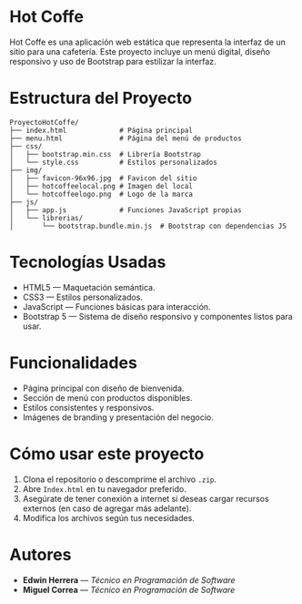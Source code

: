 
# Hot Coffe

Hot Coffe es una aplicación web estática que representa la interfaz de un sitio para una cafetería. Este proyecto incluye un menú digital, diseño responsivo y uso de Bootstrap para estilizar la interfaz.

# Estructura del Proyecto
```
ProyectoHotCoffe/
├── index.html             # Página principal
├── menu.html              # Página del menú de productos
├── css/
│   ├── bootstrap.min.css  # Librería Bootstrap
│   └── style.css          # Estilos personalizados
├── img/
│   ├── favicon-96x96.jpg  # Favicon del sitio
│   ├── hotcoffeelocal.png # Imagen del local
│   └── hotcoffeelogo.png  # Logo de la marca
├── js/
│   ├── app.js             # Funciones JavaScript propias
│   └── librerias/
│       └── bootstrap.bundle.min.js  # Bootstrap con dependencias JS
```

# Tecnologías Usadas

- HTML5 — Maquetación semántica.
- CSS3 — Estilos personalizados.
- JavaScript — Funciones básicas para interacción.
- Bootstrap 5 — Sistema de diseño responsivo y componentes listos para usar.

# Funcionalidades

- Página principal con diseño de bienvenida.
- Sección de menú con productos disponibles.
- Estilos consistentes y responsivos.
- Imágenes de branding y presentación del negocio.


# Cómo usar este proyecto

1. Clona el repositorio o descomprime el archivo `.zip`.
2. Abre `Index.html` en tu navegador preferido.
3. Asegúrate de tener conexión a internet si deseas cargar recursos externos (en caso de agregar más adelante).
4. Modifica los archivos según tus necesidades.

#  Autores

- **Edwin Herrera** — *Técnico en Programación de Software*
- **Miguel Correa** — *Técnico en Programación de Software*
